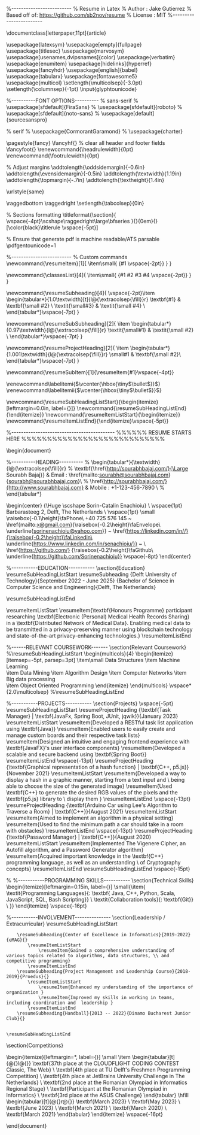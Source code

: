 %-------------------------
% Resume in Latex
% Author : Jake Gutierrez
% Based off of: https://github.com/sb2nov/resume
% License : MIT
%------------------------

\documentclass[letterpaper,11pt]{article}

\usepackage{latexsym}
\usepackage[empty]{fullpage}
\usepackage{titlesec}
\usepackage{marvosym}
\usepackage[usenames,dvipsnames]{color}
\usepackage{verbatim}
\usepackage{enumitem}
\usepackage[hidelinks]{hyperref}
\usepackage{fancyhdr}
\usepackage[english]{babel}
\usepackage{tabularx}
\usepackage{fontawesome5}
\usepackage{multicol}
\setlength{\multicolsep}{-3.0pt}
\setlength{\columnsep}{-1pt}
\input{glyphtounicode}


%----------FONT OPTIONS----------
% sans-serif
% \usepackage[sfdefault]{FiraSans}
% \usepackage[sfdefault]{roboto}
% \usepackage[sfdefault]{noto-sans}
% \usepackage[default]{sourcesanspro}

% serif
% \usepackage{CormorantGaramond}
% \usepackage{charter}


\pagestyle{fancy}
\fancyhf{} % clear all header and footer fields
\fancyfoot{}
\renewcommand{\headrulewidth}{0pt}
\renewcommand{\footrulewidth}{0pt}

% Adjust margins
\addtolength{\oddsidemargin}{-0.6in}
\addtolength{\evensidemargin}{-0.5in}
\addtolength{\textwidth}{1.19in}
\addtolength{\topmargin}{-.7in}
\addtolength{\textheight}{1.4in}

\urlstyle{same}

\raggedbottom
\raggedright
\setlength{\tabcolsep}{0in}

% Sections formatting
\titleformat{\section}{
  \vspace{-4pt}\scshape\raggedright\large\bfseries
}{}{0em}{}[\color{black}\titlerule \vspace{-5pt}]

% Ensure that generate pdf is machine readable/ATS parsable
\pdfgentounicode=1

%-------------------------
% Custom commands
\newcommand{\resumeItem}[1]{
  \item\small{
    {#1 \vspace{-2pt}}
  }
}

\newcommand{\classesList}[4]{
    \item\small{
        {#1 #2 #3 #4 \vspace{-2pt}}
  }
}

\newcommand{\resumeSubheading}[4]{
  \vspace{-2pt}\item
    \begin{tabular*}{1.0\textwidth}[t]{l@{\extracolsep{\fill}}r}
      \textbf{#1} & \textbf{\small #2} \\
      \textit{\small#3} & \textit{\small #4} \\
    \end{tabular*}\vspace{-7pt}
}

\newcommand{\resumeSubSubheading}[2]{
    \item
    \begin{tabular*}{0.97\textwidth}{l@{\extracolsep{\fill}}r}
      \textit{\small#1} & \textit{\small #2} \\
    \end{tabular*}\vspace{-7pt}
}

\newcommand{\resumeProjectHeading}[2]{
    \item
    \begin{tabular*}{1.001\textwidth}{l@{\extracolsep{\fill}}r}
      \small#1 & \textbf{\small #2}\\
    \end{tabular*}\vspace{-7pt}
}

\newcommand{\resumeSubItem}[1]{\resumeItem{#1}\vspace{-4pt}}

\renewcommand\labelitemi{$\vcenter{\hbox{\tiny$\bullet$}}$}
\renewcommand\labelitemii{$\vcenter{\hbox{\tiny$\bullet$}}$}

\newcommand{\resumeSubHeadingListStart}{\begin{itemize}[leftmargin=0.0in, label={}]}
\newcommand{\resumeSubHeadingListEnd}{\end{itemize}}
\newcommand{\resumeItemListStart}{\begin{itemize}}
\newcommand{\resumeItemListEnd}{\end{itemize}\vspace{-5pt}}

%-------------------------------------------
%%%%%%  RESUME STARTS HERE  %%%%%%%%%%%%%%%%%%%%%%%%%%%%


\begin{document}

%----------HEADING----------
% \begin{tabular*}{\textwidth}{l@{\extracolsep{\fill}}r}
%   \textbf{\href{http://sourabhbajaj.com/}{\Large Sourabh Bajaj}} & Email : \href{mailto:sourabh@sourabhbajaj.com}{sourabh@sourabhbajaj.com}\\
%   \href{http://sourabhbajaj.com/}{http://www.sourabhbajaj.com} & Mobile : +1-123-456-7890 \\
% \end{tabular*}

\begin{center}
    {\Huge \scshape Sorin-Catalin Enachioiu} \\ \vspace{1pt}
    Barbarasteeg 2, Delft, The Netherlands \\ \vspace{1pt}
    \small \raisebox{-0.1\height}\faPhone\ +40 725 576 145 ~ \href{mailto:x@gmail.com}{\raisebox{-0.2\height}\faEnvelope\  \underline{sorinenachioiu@yahoo.com}} ~ 
    \href{https://linkedin.com/in//}{\raisebox{-0.2\height}\faLinkedin\ \underline{https://www.linkedin.com/in/senachioiu/}}  ~ \\
    \href{https://github.com/}  {\raisebox{-0.2\height}\faGithub\ \underline{https://github.com/Sorinenachioiu}}
    \vspace{-8pt}
\end{center}


%-----------EDUCATION-----------
\section{Education}
  \resumeSubHeadingListStart
    \resumeSubheading
      {Delft University of Technology}{September 2022 - June 2025}
      {Bachelor of Science in Computer Science and Engineering}{Delft, The Netherlands}
     
  \resumeSubHeadingListEnd

\resumeItemListStart
    \resumeItem{\textbf{Honours Programme} participant researching \textbf{Electronic (Personal) Medical Health Records Sharing} in a \textbf{Distributed Network of Medical Data}. Enabling medical data to be transmitted in a privacy-preserving manner using blockchain technology and state-of-the-art privacy-enhancing technologies.}
\resumeItemListEnd

%------RELEVANT COURSEWORK-------
\section{Relevant Coursework}
    %\resumeSubHeadingListStart
        \begin{multicols}{4}
            \begin{itemize}[itemsep=-5pt, parsep=3pt]
                \item\small Data Structures
                \item Machine Learning  
                \item Data Mining
                \item Algorithm Design
                \item Computer Networks
                \item Big data processing  
                \item Object Oriented Programming
            \end{itemize}
        \end{multicols}
        \vspace*{2.0\multicolsep}
    %\resumeSubHeadingListEnd

%-----------PROJECTS-----------
\section{Projects}
    \vspace{-5pt}
    \resumeSubHeadingListStart
      \resumeProjectHeading
          {\textbf{Task Manager} $|$ \textbf{JavaFx, Spring Boot, JUnit, jqwik}}{January 2023}
          \resumeItemListStart
            \resumeItem{Developed a RESTful task list application using \textbf{Java}}
            \resumeItem{Enabled users to easily create and manage custom boards and their respective task lists}
            \resumeItem{Designed an intuitive and engaging frontend experience with \textbf{JavaFX}'s user interface components}
            \resumeItem{Developed a scalable and secure backend using  \textbf{Spring Boot}}
          \resumeItemListEnd
          \vspace{-13pt}
      \resumeProjectHeading
          {\textbf{Graphical representation of a hash function} $|$ \textbf{C++, p5.js}}{November 2021}
          \resumeItemListStart
            \resumeItem{Developed a way to display a hash in a graphic manner, starting from a text input and \\ being able to choose the size of the  generated image}
            \resumeItem{Used \textbf{C++} to generate the desired RGB values of the pixels and the \textbf{p5.js} library to \\ display them }
          \resumeItemListEnd 
          \vspace{-13pt}
          \resumeProjectHeading
          {\textbf{Arduino Car using Lee's Algorithm to Traverse a Room} $|$ \textbf{C++}}{August 2021}
          \resumeItemListStart
            \resumeItem{Aimed to implement an algorithm in a physical setting}
            \resumeItem{Used to find the minimum path a car should take in a room with obstacles}
          \resumeItemListEnd 
           \vspace{-13pt}
          \resumeProjectHeading
          {\textbf{Password Manager} $|$ \textbf{C++}}{August 2020}
          \resumeItemListStart
            \resumeItem{Implemented The Vigenere Cipher, an Autofill algorithm, and  a Password Generator algorithm}
            \resumeItem{Acquired important knowledge in the \textbf{C++} programming language, as well as an understanding \\  of Cryptography concepts}
          \resumeItemListEnd 
    \resumeSubHeadingListEnd
\vspace{-15pt}


%
%-----------PROGRAMMING SKILLS-----------
\section{Technical Skills}
 \begin{itemize}[leftmargin=0.15in, label={}]
    \small{\item{
     \textit{Programming Languages}{: \textbf{ Java, C++, Python, Scala, JavaScript, SQL, Bash Scripting}} \\
     \textit{Collaboration tools}{: \textbf{Git}} \\
    }}
 \end{itemize}
 \vspace{-16pt}


%-----------INVOLVEMENT---------------
\section{Leadership / Extracurricular}
    \resumeSubHeadingListStart
        
        \resumeSubheading{Center of Excellence in Informatics}{2019-2022}{eMAG}{}
            \resumeItemListStart
                \resumeItem{Gained a comprehensive understanding of various topics related to algorithms, data structures, \\ and competitive programming}
            \resumeItemListEnd
        \resumeSubheading{Project Management and Leadership Course}{2018-2019}{Proedus}{}
            \resumeItemListStart
                \resumeItem{Enhanced my understanding of the importance of organization }
                \resumeItem{Improved my skills in working in teams, including coordination and  leadership }
            \resumeItemListEnd
        \resumeSubheading{Handball}{2013 -- 2022}{Dinamo Bucharest Junior Club}{}
        
        
    \resumeSubHeadingListEnd

\section{Competitions}

\begin{itemize}[leftmargin=*, label={}]
\small
\item
\begin{tabular}[t]{@{}l@{}}
    \textbf{37th place at the CLOUDFLIGHT CODING CONTEST Classic, The Web} \\
    \textbf{4th place at TU Delft's Freshmen Programming Competition} \\
    \textbf{4th place at JetBrains University Challenge in The Netherlands} \\
    \textbf{2nd place at the Romanian Olympiad in Informatics Regional Stage} \\
    \textbf{Participant at the Romanian Olympiad in Informatics} \\
    \textbf{3rd place at the ASUS Challenge}
\end{tabular}
\hfill
\begin{tabular}[t]{@{}r@{}}
    \textbf{March 2023} \\
    \textbf{May 2023} \\
    \textbf{June 2023} \\
    \textbf{March 2021} \\
    \textbf{March 2020} \\
    \textbf{March 2021}
\end{tabular}
\end{itemize}
 \vspace{-16pt}

\end{document}
